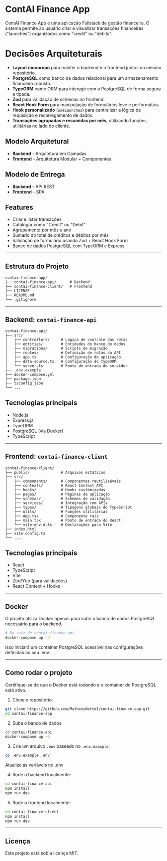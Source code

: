 # ContAI Finance App

ContAI Finance App é uma aplicação Fullstack de gestão financeira. O sistema permite ao usuário criar e visualizar transações financeiras ("launches") organizados como "credit" ou "debits".


# Decisões Arquiteturais

- **Layout monorepo** para manter o backend e o frontend juntos no mesmo repositório.
- **PostgreSQL** como banco de dados relacional para um armazenamento financeiro robusto.
- **TypeORM** como ORM para interagir com o PostgreSQL de forma segura e tipada.
- **Zod** para validação de schemas no frontend.
- **React Hook Form** para manipulação de formulários leve e performática.
- **Hook personalizado** (`useLaunches`) para centralizar a lógica de requisição e recarregamento de dados.
- **Transações agrupadas e resumidas por mês**, utilizando funções utilitárias no lado do cliente.

## Modelo Arquitetural

- **Backend** - Arquitetura em Camadas
- **Frontend** - Arquitetura Modular + Componentes

## Modelo de Entrega

- **Backend** - API REST
- **Frontend** - SPA

## Features

- Criar e listar transações
- Catalogar como "Credit" ou "Debit"
- Agrupamento por mês e ano
- Sumario do total de créditos e débitos por mês
- Validação de formulário usando Zod + React Hook Form
- Banco de dados PostgreSQL com TypeORM e Express

---

## Estrutura do Projeto

```
contai-finance-app/
├── contai-finance-api/      # Backend
├── contai-finance-client/   # Frontend
├── LICENSE
├── README.md
└── .gitignore
```
---
## Backend: `contai-finance-api`
```
contai-finance-api/
├── src/
│   ├── controllers/     # Lógica de controle das rotas
│   ├── entities/        # Entidades do banco de dados
│   ├── migrations/      # Scripts de migração
│   ├── routes/          # Definição de rotas da API
│   ├── app.ts           # Configuração da aplicação
│   ├── data-source.ts   # Configuração do TypeORM
│   └── server.ts        # Ponto de entrada do servidor
├── .env.exemple
├── docker-compose.yml
├── package.json
├── tsconfig.json
└── ...
```

## Tecnologias principais

- Node.js
- Express.js
- TypeORM
- PostgreSQL (via Docker)
- TypeScript
---
## Frontend: `contai-finance-client`

```
contai-finance-client/
├── public/              # Arquivos estáticos
├── src/
│   ├── components/      # Componentes reutilizáveis
│   ├── contexts/        # React Context API
│   ├── hooks/           # Hooks customizados
│   ├── pages/           # Páginas da aplicação
│   ├── schemas/         # Schemas de validação
│   ├── services/        # Integração com APIs
│   ├── types/           # Tipagens globais do TypeScript
│   ├── utils/           # Funções utilitárias
│   ├── App.tsx          # Componente raiz
│   ├── main.tsx         # Ponto de entrada do React
│   └── vite-env.d.ts    # Declarações para Vite
├── index.html
├── vite.config.ts
└── ...
```

## Tecnologias principais

- React
- TypeScript
- Vite
- Zod/Yup (para validações)
- React Context + Hooks
---
## Docker

O projeto utiliza Docker apenas para subir o banco de dados PostgreSQL necessário para o backend.
```bash
# Na raiz de contai-finance-api
docker-compose up -d
```
Isso iniciará um container PostgreSQL acessível nas configurações definidas no seu .env.

---
## Como rodar o projeto

Certifique-se de que o Docker está rodando e o container do PostgreSQL está ativo.

1. Clone o repositório:
```bash
git clone https://github.com/MatheusNetto1/contai-finance-app.git
cd contai-finance-app
```

2. Suba o banco de dados:
```bash
cd contai-finance-api
docker-compose up -d
```

3. Crie um arquivo `.env` baseado no `.env.example`:
```bash
cp .env.example .env
```
Atualize as variáveis no .env

4. Rode o backend localmente:
```bash
cd contai-finance-api
npm install
npm run dev
```

5. Rode o frontend localmente:
```bash
cd contai-finance-client
npm install
npm run dev
```

---
## Licença

Este projeto está sob a licença MIT.